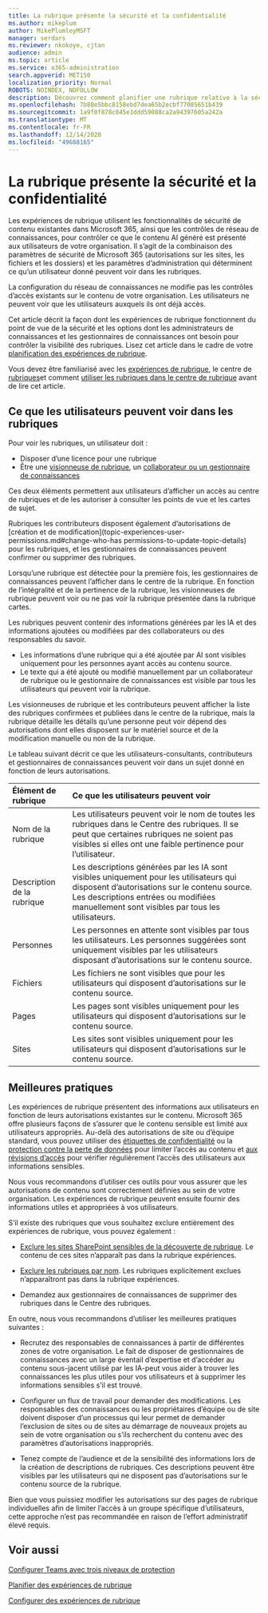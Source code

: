 ```yaml
---
title: La rubrique présente la sécurité et la confidentialité
ms.author: mikeplum
author: MikePlumleyMSFT
manager: serdars
ms.reviewer: nkokoye, cjtan
audience: admin
ms.topic: article
ms.service: o365-administration
search.appverid: MET150
localization_priority: Normal
ROBOTS: NOINDEX, NOFOLLOW
description: Découvrez comment planifier une rubrique relative à la sécurité et à la confidentialité dans Microsoft 365
ms.openlocfilehash: 7b88e5bbc8158ebd7dea65b2ecbf77085651b439
ms.sourcegitcommit: 1a9f0f878c045e1ddd59088ca2a94397605a242a
ms.translationtype: MT
ms.contentlocale: fr-FR
ms.lasthandoff: 12/14/2020
ms.locfileid: "49668165"
---
```

# <a name="topic-experiences-security-and-privacy"></a>La rubrique présente la sécurité et la confidentialité

Les expériences de rubrique utilisent les fonctionnalités de sécurité de contenu existantes dans Microsoft 365, ainsi que les contrôles de réseau de connaissances, pour contrôler ce que le contenu AI généré est présenté aux utilisateurs de votre organisation. Il s’agit de la combinaison des paramètres de sécurité de Microsoft 365 (autorisations sur les sites, les fichiers et les dossiers) et les paramètres d’administration qui déterminent ce qu’un utilisateur donné peuvent voir dans les rubriques.

La configuration du réseau de connaissances ne modifie pas les contrôles d’accès existants sur le contenu de votre organisation. Les utilisateurs ne peuvent voir que les utilisateurs auxquels ils ont déjà accès.

Cet article décrit la façon dont les expériences de rubrique fonctionnent du point de vue de la sécurité et les options dont les administrateurs de connaissances et les gestionnaires de connaissances ont besoin pour contrôler la visibilité des rubriques. Lisez cet article dans le cadre de votre [planification des expériences de rubrique](plan-topic-experiences.md).

Vous devez être familiarisé avec les [expériences de rubrique](knowledge-management-overview.md), le centre de [rubriques](topic-center-overview.md)et comment [utiliser les rubriques dans le centre de rubrique](work-with-topics.md) avant de lire cet article.

## <a name="what-users-can-see-in-topics"></a>Ce que les utilisateurs peuvent voir dans les rubriques

Pour voir les rubriques, un utilisateur doit :

- Disposer d’une licence pour une rubrique
- Être une [visionneuse de rubrique](topic-experiences-knowledge-rules.md#change-who-can-see-topics-in-your-organization), un [collaborateur ou un gestionnaire de connaissances](topic-experiences-user-permissions.md)

Ces deux éléments permettent aux utilisateurs d’afficher un accès au centre de rubriques et de les autoriser à consulter les points de vue et les cartes de sujet.

Rubriques les contributeurs disposent également d’autorisations de [création et de modification](topic-experiences-user-permissions.md#change-who-has permissions-to-update-topic-details) pour les rubriques, et les gestionnaires de connaissances peuvent confirmer ou supprimer des rubriques.

Lorsqu’une rubrique est détectée pour la première fois, les gestionnaires de connaissances peuvent l’afficher dans le centre de la rubrique. En fonction de l’intégralité et de la pertinence de la rubrique, les visionneuses de rubrique peuvent voir ou ne pas voir la rubrique présentée dans la rubrique cartes.

Les rubriques peuvent contenir des informations générées par les IA et des informations ajoutées ou modifiées par des collaborateurs ou des responsables du savoir.

- Les informations d’une rubrique qui a été ajoutée par AI sont visibles uniquement pour les personnes ayant accès au contenu source.
- Le texte qui a été ajouté ou modifié manuellement par un collaborateur de rubrique ou le gestionnaire de connaissances est visible par tous les utilisateurs qui peuvent voir la rubrique.

Les visionneuses de rubrique et les contributeurs peuvent afficher la liste des rubriques confirmées et publiées dans le centre de la rubrique, mais la rubrique détaille les détails qu’une personne peut voir dépend des autorisations dont elles disposent sur le matériel source et de la modification manuelle ou non de la rubrique.

Le tableau suivant décrit ce que les utilisateurs-consultants, contributeurs et gestionnaires de connaissances peuvent voir dans un sujet donné en fonction de leurs autorisations.

|Élément de rubrique|Ce que les utilisateurs peuvent voir|
|:---------|:------------------|
|Nom de la rubrique|Les utilisateurs peuvent voir le nom de toutes les rubriques dans le Centre des rubriques. Il se peut que certaines rubriques ne soient pas visibles si elles ont une faible pertinence pour l’utilisateur.|
|Description de la rubrique|Les descriptions générées par les IA sont visibles uniquement pour les utilisateurs qui disposent d’autorisations sur le contenu source. Les descriptions entrées ou modifiées manuellement sont visibles par tous les utilisateurs.|
|Personnes|Les personnes en attente sont visibles par tous les utilisateurs. Les personnes suggérées sont uniquement visibles par les utilisateurs disposant d’autorisations sur le contenu source.|
|Fichiers|Les fichiers ne sont visibles que pour les utilisateurs qui disposent d’autorisations sur le contenu source.|
|Pages|Les pages sont visibles uniquement pour les utilisateurs qui disposent d’autorisations sur le contenu source.|
|Sites|Les sites sont visibles uniquement pour les utilisateurs qui disposent d’autorisations sur le contenu source.|

## <a name="best-practices"></a>Meilleures pratiques

Les expériences de rubrique présentent des informations aux utilisateurs en fonction de leurs autorisations existantes sur le contenu. Microsoft 365 offre plusieurs façons de s’assurer que le contenu sensible est limité aux utilisateurs appropriés. Au-delà des autorisations de site ou d’équipe standard, vous pouvez utiliser des [étiquettes de confidentialité](https://docs.microsoft.com/microsoft-365/compliance/sensitivity-labels) ou la [protection contre la perte de données](https://docs.microsoft.com/microsoft-365/compliance/data-loss-prevention-policies) pour limiter l’accès au contenu et [aux révisions d’accès](https://docs.microsoft.com/azure/active-directory/governance/access-reviews-overview) pour vérifier régulièrement l’accès des utilisateurs aux informations sensibles.

Nous vous recommandons d’utiliser ces outils pour vous assurer que les autorisations de contenu sont correctement définies au sein de votre organisation. Les expériences de rubrique peuvent ensuite fournir des informations utiles et appropriées à vos utilisateurs.

S’il existe des rubriques que vous souhaitez exclure entièrement des expériences de rubrique, vous pouvez également :

- [Exclure les sites SharePoint sensibles de la découverte de rubrique](topic-experiences-discovery.md#select-sharepoint-topic-sources). Le contenu de ces sites n’apparaît pas dans la rubrique expériences.

- [Exclure les rubriques par nom](topic-experiences-discovery.md#exclude-topics-by-name). Les rubriques explicitement exclues n’apparaîtront pas dans la rubrique expériences.

- Demandez aux gestionnaires de connaissances de supprimer des rubriques dans le Centre des rubriques.

En outre, nous vous recommandons d’utiliser les meilleures pratiques suivantes :

- Recrutez des responsables de connaissances à partir de différentes zones de votre organisation. Le fait de disposer de gestionnaires de connaissances avec un large éventail d’expertise et d’accéder au contenu sous-jacent utilisé par les IA-peut vous aider à trouver les connaissances les plus utiles pour vos utilisateurs et à supprimer les informations sensibles s’il est trouvé.

- Configurer un flux de travail pour demander des modifications. Les responsables des connaissances ou les propriétaires d’équipe ou de site doivent disposer d’un processus qui leur permet de demander l’exclusion de sites ou de sites au démarrage de nouveaux projets au sein de votre organisation ou s’ils recherchent du contenu avec des paramètres d’autorisations inappropriés.

- Tenez compte de l’audience et de la sensibilité des informations lors de la création de descriptions de rubriques. Ces descriptions peuvent être visibles par les utilisateurs qui ne disposent pas d’autorisations sur le contenu source de la rubrique.

Bien que vous puissiez modifier les autorisations sur des pages de rubrique individuelles afin de limiter l’accès à un groupe spécifique d’utilisateurs, cette approche n’est pas recommandée en raison de l’effort administratif élevé requis.

## <a name="see-also"></a>Voir aussi

[Configurer Teams avec trois niveaux de protection](../solutions/configure-teams-three-tiers-protection.md)

[Planifier des expériences de rubrique](plan-topic-experiences.md)

[Configurer des expériences de rubrique](set-up-topic-experiences.md)
